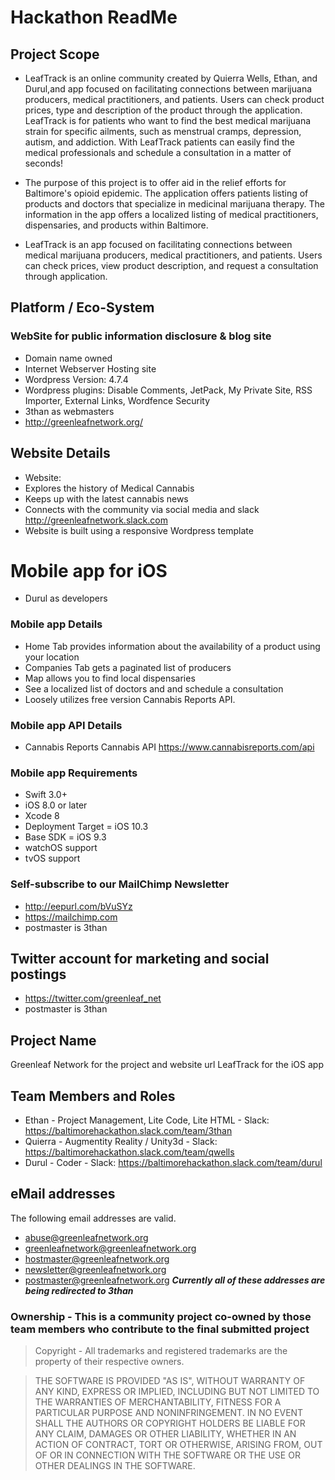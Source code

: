 # Hackathon ReadMe

## Project Scope
* LeafTrack is an online community created by Quierra Wells, Ethan, and Durul,and app focused on facilitating connections between marijuana producers, medical practitioners, and patients. Users can check product prices, type and description of the product through the application. LeafTrack is for patients who want to find the best medical marijuana strain for specific ailments, such as menstrual cramps, depression, autism, and addiction.  With LeafTrack patients can easily find the medical professionals and schedule a consultation in a matter of seconds!

* The purpose of this project is to offer aid in the relief efforts for Baltimore's opioid epidemic. The application offers patients listing of products and doctors that specialize in medicinal marijuana therapy. The information in the app offers a localized listing of medical practitioners, dispensaries, and products within Baltimore.


* LeafTrack is an app focused on facilitating connections between medical marijuana producers, medical practitioners, and patients. Users can check prices, view product description, and request a consultation through application.

## Platform / Eco-System
### WebSite for public information disclosure & blog site
* Domain name owned
* Internet Webserver Hosting site
* Wordpress Version: 4.7.4 
* Wordpress plugins: Disable Comments, JetPack, My Private Site, RSS Importer, External Links, Wordfence Security 
* 3than as webmasters
* http://greenleafnetwork.org/

## Website Details
* Website:
* Explores the history of Medical Cannabis
* Keeps up with the latest cannabis news 
* Connects with the community via social media and slack http://greenleafnetwork.slack.com
* Website is built using a responsive Wordpress template


# Mobile app for iOS
* Durul as developers

### Mobile app Details
* Home Tab provides information about the availability of a product using your location
* Companies Tab gets a paginated list of producers
* Map allows you to find local dispensaries
* See a localized list of doctors and and schedule a consultation
* Loosely utilizes free version Cannabis Reports API. 


### Mobile app API Details
* Cannabis Reports Cannabis API https://www.cannabisreports.com/api

### Mobile app Requirements
* Swift 3.0+
* iOS 8.0 or later
* Xcode 8
* Deployment Target = iOS 10.3
* Base SDK = iOS 9.3
* watchOS support 
* tvOS support

### Self-subscribe to our MailChimp Newsletter
* http://eepurl.com/bVuSYz
* https://mailchimp.com
* postmaster is 3than

## Twitter account for marketing and social postings
* https://twitter.com/greenleaf_net
* postmaster is 3than

## Project Name
Greenleaf Network for the project and website url
LeafTrack for the iOS app

## Team Members and Roles
* Ethan - Project Management, Lite Code, Lite HTML - Slack: https://baltimorehackathon.slack.com/team/3than
* Quierra - Augmentity Reality / Unity3d - Slack: https://baltimorehackathon.slack.com/team/qwells
* Durul - Coder - Slack: https://baltimorehackathon.slack.com/team/durul

## eMail addresses
The following email addresses are valid.  
- abuse@greenleafnetwork.org
- greenleafnetwork@greenleafnetwork.org
- hostmaster@greenleafnetwork.org
- newsletter@greenleafnetwork.org
- postmaster@greenleafnetwork.org
***Currently all of these addresses are being redirected to 3than***

### Ownership - This is a community project co-owned by those team members who contribute to the final submitted project

> Copyright - All trademarks and registered trademarks are the property of their respective owners.

> THE SOFTWARE IS PROVIDED "AS IS", WITHOUT WARRANTY OF ANY KIND, EXPRESS OR
> IMPLIED, INCLUDING BUT NOT LIMITED TO THE WARRANTIES OF MERCHANTABILITY,
> FITNESS FOR A PARTICULAR PURPOSE AND NONINFRINGEMENT. IN NO EVENT SHALL THE
> AUTHORS OR COPYRIGHT HOLDERS BE LIABLE FOR ANY CLAIM, DAMAGES OR OTHER
> LIABILITY, WHETHER IN AN ACTION OF CONTRACT, TORT OR OTHERWISE, ARISING FROM,
> OUT OF OR IN CONNECTION WITH THE SOFTWARE OR THE USE OR OTHER DEALINGS IN THE
> SOFTWARE.

